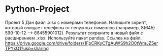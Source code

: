 # Python-Project
Проект 5 Дан файл .xlsx с номерами телефонов. Напишите скрипт, который очищает телефоны от ненужных символов (например, 8(645) 590-10-12 --> 86455901012). Результат сохраните в новый файл с расширением .xlsx. Используйте пакет pandas. Ссылка на файл. https://drive.google.com/drive/folders/1FpCRKyCTgAuWS9h2O0tWmJZ5erTPYxQ1?usp=sharing
